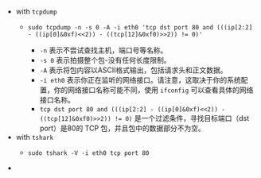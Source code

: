 - with `tcpdump`
	- ```shell
	  sudo tcpdump -n -s 0 -A -i eth0 'tcp dst port 80 and (((ip[2:2] - ((ip[0]&0xf)<<2)) - ((tcp[12]&0xf0)>>2)) != 0)'
	  ```
		- `-n` 表示不尝试查找主机，端口号等名称。
		- `-s 0` 表示拍摄整个包-没有任何长度限制。
		- `-A` 表示将包内容以ASCII格式输出，包括请求头和正文数据。
		- `-i eth0` 表示你正在监听的网络接口。请注意，这取决于你的系统配置，你的网络接口名称可能不同，使用 `ifconfig` 可以查看具体的网络接口名称。
		- `tcp dst port 80 and (((ip[2:2] - ((ip[0]&0xf)<<2)) - ((tcp[12]&0xf0)>>2)) != 0)` 是一个过滤条件，寻找目标端口（dst port）是80的 TCP 包，并且包中的数据部分不为空。
- with `tshark`
	- ```shell
	  sudo tshark -V -i eth0 tcp port 80
	  ```
-